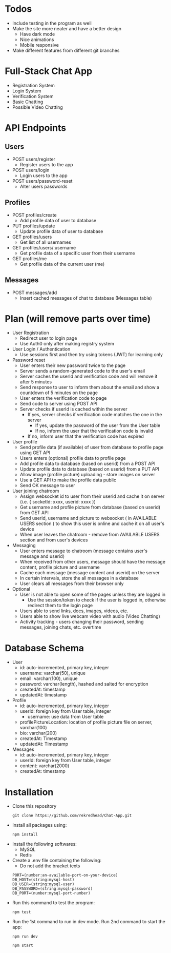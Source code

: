 # Todos
- Include testing in the program as well
- Make the site more neater and have a better design
   - Have dark mode
   - Nice animations
   - Mobile responsive
- Make different features from different git branches

# Full-Stack Chat App
- Registration System
- Login System
- Verification System
- Basic Chatting
- Possible Video Chatting

# API Endpoints
## Users
- POST users/register
   - Register users to the app
- POST users/login
   - Login users to the app
- POST users/password-reset
   - Alter users passwords

## Profiles
- POST profiles/create
   - Add profile data of user to database
- PUT profiles/update
   - Update profile data of user to database
- GET profiles/users
   - Get list of all usernames
- GET profiles/users/:username
   - Get profile data of a specific user from their username
- GET profiles/me
   - Get profile data of the current user (me)

## Messages
- POST messages/add
   - Insert cached messages of chat to database (Messages table)

# Plan (will remove parts over time)
- User Registration
   - Redirect user to login page
   - Use Auth0 only after making registry system
- User Login / Authentication
   - Use sessions first and then try using tokens (JWT) for learning only
- Password reset
   - User enters their new password twice to the page
   - Server sends a random-generated code to the user's email
   - Server caches the userId and verification code and will remove it after 5 minutes
   - Send response to user to inform them about the email and show a countdown of 5 minutes on the page
   - User enters the verification code to page
   - Send code to server using POST API
   - Server checks if userId is cached within the server
      - If yes, server checks if verification code matches the one in the server
         - If yes, update the password of the user from the User table
         - If no, inform the user that the verification code is invalid
      - If no, inform user that the verification code has expired
- User profile
   - Send profile data (if available) of user from database to profile page using GET API
   - Users enters (optional) profile data to profile page
   - Add profile data to database (based on userid) from a POST API
   - Update profile data to database (based on userid) from a PUT API
   - Allow image (profile picture) uploading - store images on server
   - Use a GET API to make the profile data public
   - Send OK message to user
- User joining chatroom
   - Assign websocket id to user from their userid and cache it on server (i.e. { socketId: xxxx, userid: xxxx })
   - Get username and profile picture from database (based on userid) from GET API
   - Send userid, username and picture to websocket ( in AVAILABLE USERS section ) to show this user is online and cache it on all user's device
   - When user leaves the chatroom - remove from AVAILABLE USERS section and from user's devices
- Messaging
   - User enters message to chatroom (message contains user's message and userid)
   - When received from other users, message should have the message content, profile picture and username
   - Cache each message (message content and userid) on the server
   - In certain intervals, store the all messages in a database
   - User clears all messages from their browser only
- Optional
   - User is not able to open some of the pages unless they are logged in
      - Use the session/token to check if the user is logged in, otherwise redirect them to the login page
   - Users able to send links, docs, images, videos, etc.
   - Users able to show live webcam video with audio (Video Chatting)
   - Activity tracking - users changing their password, sending messages, joining chats, etc. overtime

# Database Schema
- User
   - id: auto-incremented, primary key, integer
   - username: varchar(50), unique
   - email: varchar(100), unique
   - password: varchar(length), hashed and salted for encryption
   - createdAt: timestamp
   - updatedAt: timestamp
- Profile
   - id: auto-incremented, primary key, integer
   - userId: foreign key from User table, integer
      - username: use data from User table
   - profilePictureLocation: location of profile picture file on server, varchar(100)
   - bio: varchar(200)
   - createdAt: Timestamp
   - updatedAt: Timestamp
- Messages
   - id: auto-incremented, primary key, integer
   - userId: foreign key from User table, integer
   - content: varchar(2000)
   - createdAt: timestamp

# Installation
- Clone this repository
   ```
   git clone https://github.com/rekredhead/Chat-App.git
   ```
- Install all packages using:
   ```
   npm install
   ```
- Install the following softwares:
   - MySQL
   - Redis
- Create a .env file containing the following:
   - Do not add the bracket texts
   ```
   PORT=(number:an-available-port-on-your-device)
   DB_HOST=(string:mysql-host)
   DB_USER=(string:mysql-user)
   DB_PASSWORD=(string:mysql-password)
   DB_PORT=(number:mysql-port-number)
   ```
- Run this command to test the program:
   ```
   npm test
   ```
- Run the 1st command to run in dev mode. Run 2nd command to start the app:
   ```
   npm run dev
   ```
   ```
   npm start
   ```